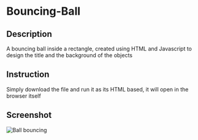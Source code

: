 # Bouncing-Ball
## Description
A bouncing ball inside a rectangle, created using HTML and Javascript to design the title and the background of the objects
## Instruction
Simply download the file and run it as its HTML based, it will open in the browser itself
## Screenshot

![Ball bouncing](https://github.com/M-amin91/Bouncing-Ball/assets/128710490/cc963a00-1783-4b59-af96-2a51d3ba4b10)
